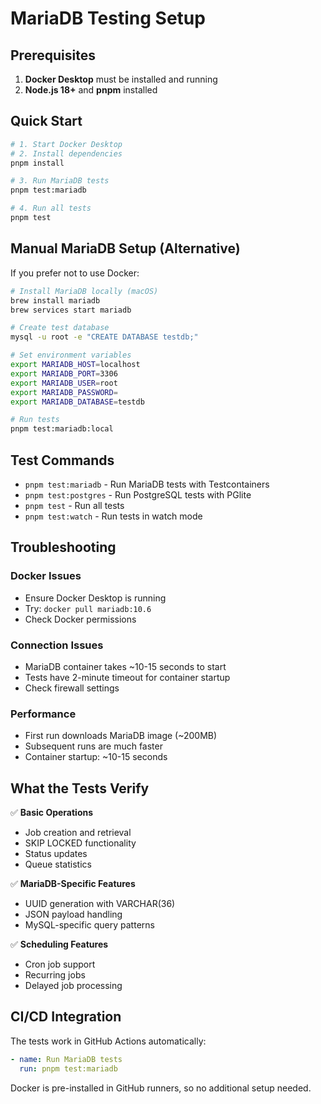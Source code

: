 # MariaDB Testing Setup

## Prerequisites

1. **Docker Desktop** must be installed and running
2. **Node.js 18+** and **pnpm** installed

## Quick Start

```bash
# 1. Start Docker Desktop
# 2. Install dependencies
pnpm install

# 3. Run MariaDB tests
pnpm test:mariadb

# 4. Run all tests
pnpm test
```

## Manual MariaDB Setup (Alternative)

If you prefer not to use Docker:

```bash
# Install MariaDB locally (macOS)
brew install mariadb
brew services start mariadb

# Create test database
mysql -u root -e "CREATE DATABASE testdb;"

# Set environment variables
export MARIADB_HOST=localhost
export MARIADB_PORT=3306
export MARIADB_USER=root
export MARIADB_PASSWORD=
export MARIADB_DATABASE=testdb

# Run tests
pnpm test:mariadb:local
```

## Test Commands

- `pnpm test:mariadb` - Run MariaDB tests with Testcontainers
- `pnpm test:postgres` - Run PostgreSQL tests with PGlite
- `pnpm test` - Run all tests
- `pnpm test:watch` - Run tests in watch mode

## Troubleshooting

### Docker Issues

- Ensure Docker Desktop is running
- Try: `docker pull mariadb:10.6`
- Check Docker permissions

### Connection Issues

- MariaDB container takes ~10-15 seconds to start
- Tests have 2-minute timeout for container startup
- Check firewall settings

### Performance

- First run downloads MariaDB image (~200MB)
- Subsequent runs are much faster
- Container startup: ~10-15 seconds

## What the Tests Verify

✅ **Basic Operations**

- Job creation and retrieval
- SKIP LOCKED functionality
- Status updates
- Queue statistics

✅ **MariaDB-Specific Features**

- UUID generation with VARCHAR(36)
- JSON payload handling
- MySQL-specific query patterns

✅ **Scheduling Features**

- Cron job support
- Recurring jobs
- Delayed job processing

## CI/CD Integration

The tests work in GitHub Actions automatically:

```yaml
- name: Run MariaDB tests
  run: pnpm test:mariadb
```

Docker is pre-installed in GitHub runners, so no additional setup needed.
